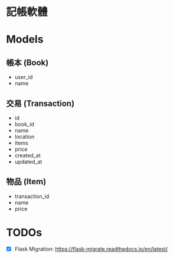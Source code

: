 # 記帳軟體

# Models
## 帳本 (Book)
* user_id
* name

## 交易 (Transaction)
* id
* book_id
* name
* location
* items
* price
* created_at
* updated_at

## 物品 (Item)
* transaction_id
* name
* price

# TODOs
* [X] Flask Migration: https://flask-migrate.readthedocs.io/en/latest/